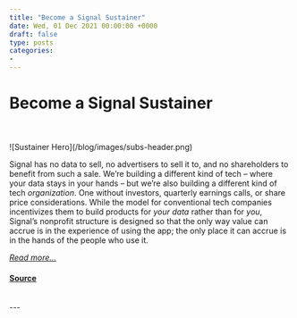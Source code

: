 ```yaml
---
title: "Become a Signal Sustainer"
date: Wed, 01 Dec 2021 00:00:00 +0000
draft: false
type: posts
categories: 
- 
---
```

# Become a Signal Sustainer

<br/>

<br/>
![Sustainer Hero](/blog/images/subs-header.png)

Signal has no data to sell, no advertisers to sell it to, and no shareholders to benefit from such a sale. We’re building a different kind of tech – where your data stays in your hands – but we’re also building a different kind of tech _organization_. One without investors, quarterly earnings calls, or share price considerations. While the model for conventional tech companies incentivizes them to build products for _your data_ rather than for _you_, Signal’s nonprofit structure is designed so that the only way value can accrue is in the experience of using the app; the only place it can accrue is in the hands of the people who use it.

[_Read more..._](https://signal.org/blog/become-a-signal-sustainer/)

#### [Source](https://signal.org/blog/become-a-signal-sustainer/)

<br/>
---
